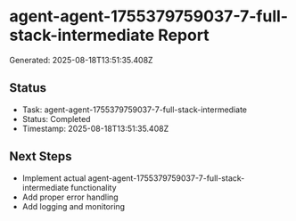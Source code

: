 # agent-agent-1755379759037-7-full-stack-intermediate Report

Generated: 2025-08-18T13:51:35.408Z

## Status
- Task: agent-agent-1755379759037-7-full-stack-intermediate
- Status: Completed
- Timestamp: 2025-08-18T13:51:35.408Z

## Next Steps
- Implement actual agent-agent-1755379759037-7-full-stack-intermediate functionality
- Add proper error handling
- Add logging and monitoring
